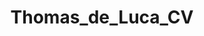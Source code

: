 ---
title: Thomas_de_Luca_CV

tr_position: Position
tr_activities: Activities
tr_technologies_used: Technologies used

education:
  label: Education & Certifications
  entries:
    - time: 2010 - 2014
      field: <b class="kopje">Bachelor of ICT</b>, Hogeschool van Amsterdam
    - time: 2019
      field: <a href="https://orienter.regione.emilia-romagna.it/qualifica/dettaglio/308#collapseuc3" target="_blank">Scheda Capacità e Conoscenze, Tecnico Informatico (UC3)</a>
    - time: 2020
      field: "<a href='https://www.youracclaim.com/badges/ca2ac504-91b9-4976-94cf-d821b87cd9fc' target='_blank'>MS Certified: Azure Fundamentals (AZ-900)</a>"
    - time: 2021
      field: "<a href='https://www.youracclaim.com/badges/bed93a5a-647a-4937-baaa-c78a425dc60f' target='_blank'>Linux Foundation Certified Sysadmin (LFCS)</a>"

languages:
  label: Language proficiency
  entries:
    - label: English
      level: <i class='fa fa-fw fa-star'></i> <i class='fa fa-fw fa-star'></i> <i class='fa fa-fw fa-star'></i> <i class='fa fa-fw fa-star'></i> <i class='fa fa-fw fa-star'></i>
    - label: Dutch
      level: <i class='fa fa-fw fa-star'></i> <i class='fa fa-fw fa-star'></i> <i class='fa fa-fw fa-star'></i> <i class='fa fa-fw fa-star'></i> <i class='fa fa-fw fa-star'></i>
    - label: Italian
      level: <i class='fa fa-fw fa-star'></i> <i class='fa fa-fw fa-star'></i> <i class='fa fa-fw fa-star'></i> <i class='fa fa-fw fa-star'></i> <i class='fa fa-fw fa-star'></i>
    - label: Portuguese
      level: <i class='fa fa-fw fa-star'></i> <i class='fa fa-fw fa-star'></i> <i class='fa fa-fw fa-star-o'></i> <i class='fa fa-fw fa-star-o'></i> <i class='fa fa-fw fa-star-o'></i>

tech:
  label: Technological knowledge
  entries:
    Languages: HTML, CSS, JavaScript, PHP, SQL, Python, Bash, Powershell
    Libraries & Frameworks: Bootstrap, jQuery, Vuejs, Nodejs, Laravel
    CMS & Site Generators: WordPress, GravCMS, Jekyll, Hugo
    Project management: Git, Redmine, YouTrack, Kaseya BMS
    Server software: Windows, Linux, Virtualbox, VMWare, Apache
    Hardware: Raspberry Pi, Cambium Networks, Lexmark printers

work:
  label: Work experience
  sublabel: References available upon request. Visit <a href="https://thomasdeluca.nl/portfolio" target="_blank">thomasdeluca.nl/portfolio</a> for various projects I made.
  entries:
    - time: Feb. 2021 - Present
      place: "<a href='https://www.boolean.careers/' target='_blank'>Boolean Careers</a>"
      position: Teacher Assistant
      activities: Helping students of the course with their questions and doubts regarding programming languages, preparing and giving recaps, verifying the homework done by the students
      technologies: Zoom, HTML, CSS, Bootstrap, JS, Vuejs, MySQL, PHP, Laravel, Git
    - time: Oct. 2018 - Present
      place: "<a href='https://www.insupport.it/' target='_blank'>InSupport</a>"
      position: IT Support / System Administrator in the Provincial Council
      activities: Configuring servers, troubleshooting issues remotely and onsite, quality control of hardware, writing scripts, provisioning workstations, configuring the network, writing technical documentation
      technologies: Windows Server, IIS, Linux, Apache, VMWare, Python, Grafana, Ivanti
    - time: Jan. 2019 - May 2019
      place: <a href='https://www.t-consulting.it/' target='_blank'>T-Consulting</a>
      position: Network Operations Center (NOC) Specialist
      activities: "Managing and troubleshooting computers remotely, managing and troubleshooting virtual machines, developed the foundations of <a href='https://globaldash.it/en-index.html' target='_blank'>Globaldash</a>: a SaaS that enables companies to monitor their clients' infrastructure more accurately and efficiently"
      technologies: Windows AD, Kaseya Suite, Office365, Auvik, Laravel
    - time: Jan. 2018 - Jul. 2018
      place: <a href='https://www.sitel.com/' target='_blank'>Sitel</a> 
      position: Technical Customer Support Agent for Lexmark
      activities: Troubleshooting customers' Lexmark printer issues, <a href="https://thomasdeluca.nl/portfolio/lexmark-webtool" target="_blank">developed an internal application</a> to look up information faster thus decreasing the time needed to help customers
      technologies: Siebel, Boldchat, LogMeIn, internal app written with Hugo and Python.
    - time: Mar. 2017 - Sep. 2017<br>Jul. 2018 - Aug. 2018
      place: <a href='http://www.movementontheground.com/' target='_blank'>Movement on the Ground</a>
      position: IT Technician (volunteer)
      activities: Maintaining the website, fixing computers, improving WiFi connectivity, helping with solar panels and electricity, kids' activities, cooking
      technologies: Cambium, Ubiquity, RouterOS, Linux, WordPress, Grav CMS
    - time: Nov. 2014 - Jul. 2015<br>Feb. 2016 - Aug. 2016
      place: <a href='http://www.virtuagym.com/' target='_blank'>Virtuagym</a>
      position: Software developer
      activities: Developing new features, fixing bugs, developing the API
      technologies: PHP, MySQL, JS/jQuery, HTML, CSS/Bootstrap, Laravel

internships:
  label: Curricular internships
  entries:
    - time: Feb. 2014 - Jun. 2014
      place: <a href='http://www.knowhowww.nl/' target='_blank'>KnowHowww</a>, Netherlands
      position: WordPress developer
      activities: Made my graduation assignment, Developing features for clients' websites
      technologies: WordPress, JS, HTML, CSS
    - time: Nov. 2013 - Jan. 2014
      place: <a href='http://www.ictindewolken.nl/' target='_blank'>ICT in de wolken</a>, Netherlands
      position: Teacher assistant
      activities: Helping students learning how to code
      technologies: Scratch, Java
    - time: Sep. 2012 - Feb. 2013
      place: <a href='http://gen25.com/' target='_blank'>Gen25</a>, Netherlands
      position: Developer
      activities: Changing content on websites, developing new modules for the CMS, evaluating the CMS from an UX point of view
      technologies: Gen25 CMS, PHP, JS, HTML, CSS

workaways:
  label: Work and Travel
  sublabel: Short term jobs I've had while travelling.
  entries:
    - time: Jul. 2019 - Sep. 2019
      place: <b><a href='https://www.sattrestaurant.com/en' target='_blank'>Satt Restaurant (Icelandair Natura Hotel)</a></b>, Reykjavik, Iceland
      position: Server
      activities: Helping customers, serving food, preparation of events
    - time: Nov. 2016 - Dec. 2016
      place: <b><a href='http://www.laterrerahostel.com/en/' target='_blank'>La Terrera Hostel</a></b>, Tenerife, Spain
      position: Volunteer (cleaner, receptionist, IT support)
      activities: Cleaning hostel, making beds, checking in/out guests, helping with IT related tasks  
    - time: Nov. 2015 - Jan. 2016
      place: <b><a href='http://sevillabackpackers.es/' target='_blank'>Sevilla Backpackers Inn</a></b>, Sevilla, Spain
      position: Volunteer (cleaner, chef)
      activities: Cleaning hostel, making beds, cooking for guests and staff  
    - time: Sep. 2015 - Oct. 2015
      place: <b><a href='http://www.lightsouthostel.com/' target='_blank'>Lights Out Hostel</a></b>, Malaga, Spain
      position: Volunteer (receptionist, cleaner, bar staff)
      activities: Checking in/out guests, cleaning hostel, night shifts, making beds, selling drinks at the bar

gdpr: I hereby authorize the use of my personal data in accordance to the GDPR 679/16 - "European regulation on the protection of personal data".

extends: _layouts.cv
---